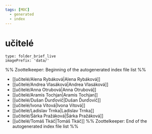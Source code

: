 ```yaml
---
tags: [MOC]
  - generated
  - index
---
```

# učitelé
```ccard
type: folder_brief_live
imagePrefix: 'data/'
```
%% Zoottelkeeper: Beginning of the autogenerated index file list  %%
-  [[učitelé/Alena Rybáková|Alena Rybáková]]
-  [[učitelé/Andrea Vlasáková|Andrea Vlasáková]]
-  [[učitelé/Anna Otrubová|Anna Otrubová]]
-  [[učitelé/Aramis Tochjan|Aramis Tochjan]]
-  [[učitelé/Dušan Ďurďovič|Dušan Ďurďovič]]
-  [[učitelé/Ivona Vítová|Ivona Vítová]]
-  [[učitelé/Ladislav Trnka|Ladislav Trnka]]
-  [[učitelé/Šárka Pražáková|Šárka Pražáková]]
-  [[učitelé/Tomáš Tkáč|Tomáš Tkáč]]
%% Zoottelkeeper: End of the autogenerated index file list  %%
